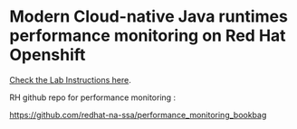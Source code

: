 # Modern Cloud-native Java runtimes performance monitoring on Red Hat Openshift

[Check the Lab Instructions here](https://github.com/redhat-na-ssa/performance_monitoring_bookbag/tree/main/workshop/content).

RH github repo for performance monitoring :

https://github.com/redhat-na-ssa/performance_monitoring_bookbag
